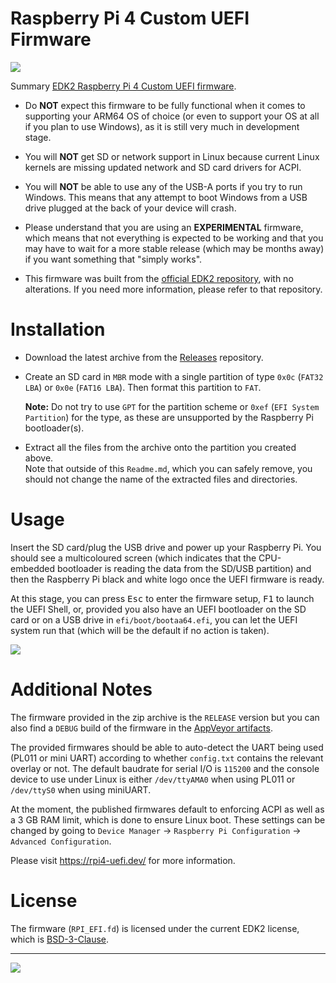 Raspberry Pi 4 Custom UEFI Firmware 
===================================

![](https://www.cnx-software.com/wp-content/uploads/2020/02/Raspberry-Pi-4-UEFI-Boot-Screen.png.webp)

Summary
[EDK2 Raspberry Pi 4 Custom UEFI firmware](https://github.com/tianocore/edk2-platforms/tree/master/Platform/RaspberryPi/RPi4).


* Do __NOT__ expect this firmware to be fully functional when it comes to supporting your ARM64 OS of choice (or even to support your OS at all if you plan to use  Windows), as it is still very much in development stage.

* You will __NOT__ get SD or network support in Linux because current Linux kernels are missing updated network and SD card drivers for ACPI.

* You will __NOT__ be able to use any of the USB-A ports if you try to run Windows. This means that any attempt to boot Windows from a USB drive plugged at the back of your device will crash.

* Please understand that you are using an __EXPERIMENTAL__ firmware, which means that not everything is expected to be working and that you may have to wait for a more stable release (which may be months away) if you want something that "simply works".

* This firmware was built from the [official EDK2 repository](https://github.com/tianocore/edk2-platforms/tree/master/Platform/RaspberryPi/RPi4), with no alterations. If you need more information, please refer to that repository.

# Installation

* Download the latest archive from the [Releases](https://github.com/pftf/RPi4/releases)
  repository.

* Create an SD card in `MBR` mode with a single partition of type `0x0c` (`FAT32 LBA`)
  or `0x0e` (`FAT16 LBA`). Then format this partition to `FAT`.

  __Note:__ Do not try to use `GPT` for the partition scheme or `0xef` (`EFI System
  Partition`)  for the type, as these are unsupported by the Raspberry Pi bootloader(s).

* Extract all the files from the archive onto the partition you created above.  
  Note that outside of this `Readme.md`, which you can safely remove, you should not
  change the name of the extracted files and directories.

# Usage

Insert the SD card/plug the USB drive and power up your Raspberry Pi. You should see a multicoloured screen (which indicates that the CPU-embedded bootloader is reading the data from the SD/USB partition) and then the Raspberry Pi black and white logo once the UEFI firmware is ready.

At this stage, you can press <kbd>Esc</kbd> to enter the firmware setup, <kbd>F1</kbd> to launch the UEFI Shell, or, provided you also have an UEFI bootloader on the SD card or on a USB drive in `efi/boot/bootaa64.efi`, you can let the UEFI system run that (which will be the default if no action is taken).

![](https://raspiproject.altervista.org/wp-content/uploads/2018/05/Windows10-Raspberry-Pi.jpg)

# Additional Notes

The firmware provided in the zip archive is the `RELEASE` version but you can also find a `DEBUG` build of the firmware in the [AppVeyor artifacts](https://ci.appveyor.com/project/pbatard/RPi4/build/artifacts).

The provided firmwares should be able to auto-detect the UART being used (PL011 or mini UART) according to whether `config.txt` contains the relevant overlay or not. The default baudrate for serial I/O is `115200` and the console device to use under Linux is either `/dev/ttyAMA0` when using PL011 or `/dev/ttyS0` when using miniUART.

At the moment, the published firmwares default to enforcing ACPI as well as a 3 GB RAM limit, which is done to ensure Linux boot. These settings can be changed by going to `Device Manager` &rarr; `Raspberry Pi Configuration` &rarr; `Advanced Configuration`.

Please visit https://rpi4-uefi.dev/ for more information.

# License

The firmware (`RPI_EFI.fd`) is licensed under the current EDK2 license, which is
[BSD-3-Clause](https://github.com/ARM-software/arm-trusted-firmware/blob/master/license.rst).

---

![](https://pi-buch.info/wp-content/uploads/2014/07/platine.jpg)
